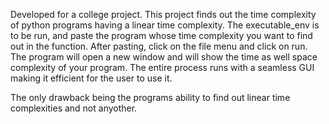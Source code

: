 Developed for a college project. This project finds out the time complexity of python programs having a linear time complexity. The executable_env is to be run, and paste the program whose time complexity you want to find out in the function. After pasting, click on the file menu and click on run. The program will open a new window and will show the time as well space complexity of your program. The entire process runs with a seamless GUI making it efficient for the user to use it.

The only drawback being the programs ability to find out linear time complexities and not anyother.
